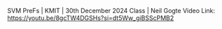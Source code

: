 SVM PreFs | KMIT | 30th December 2024 Class | Neil Gogte
Video Link:
https://youtu.be/8gcTW4DGSHs?si=dt5Ww_giBSScPMB2
